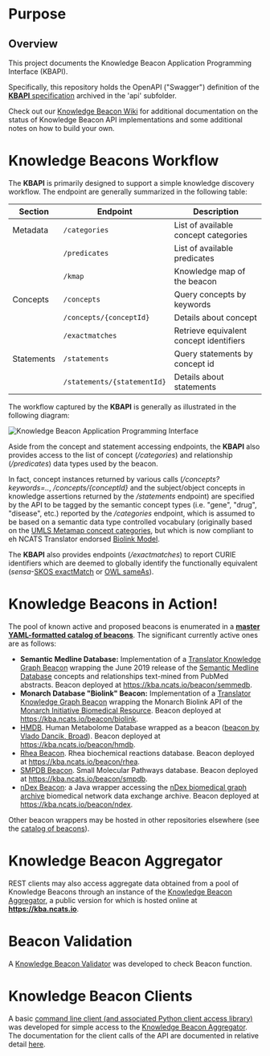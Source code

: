 # Purpose #

## Overview ##

This project documents the Knowledge Beacon Application Programming Interface (KBAPI). 

Specifically, this repository holds the OpenAPI ("Swagger") definition of the [**KBAPI** specification](https://github.com/NCATS-Tangerine/translator-knowledge-beacon/blob/master/api/knowledge-beacon-api.yaml) archived in the 'api' subfolder.

Check out our [Knowledge Beacon Wiki](https://github.com/NCATS-Tangerine/translator-knowledge-beacon/wiki) for additional documentation on the status of Knowledge Beacon API implementations and some additional notes on how to build your own.

# Knowledge Beacons Workflow

The **KBAPI** is primarily designed to support a simple knowledge discovery workflow. The endpoint are generally summarized in the following table:

Section | Endpoint |Description 
 --- | --- | --- 
Metadata | `/categories` | List of available concept categories
| | `/predicates` | List of available predicates
| | `/kmap` | Knowledge map of the beacon
Concepts | `/concepts` | Query concepts by keywords
| | `/concepts/{conceptId}` | Details about concept
| | `/exactmatches` | Retrieve equivalent concept identifiers
Statements | `/statements` | Query statements by concept id
| | `/statements/{statementId}` | Details about statements


The workflow captured by the **KBAPI** is generally as illustrated in the following diagram:

![Knowledge Beacon Application Programming Interface](https://github.com/NCATS-Tangerine/translator-knowledge-beacon/blob/master/docs/KBAPI_Workflow.png "Knowledge Beacon Workflow")

Aside from the concept and statement accessing endpoints, the **KBAPI** also provides access to the list of concept (*/categories*) and relationship (*/predicates*) data types used by the beacon. 

In fact, concept instances returned by various calls (*/concepts?keywords=..*, */concepts/{conceptId}* and the subject/object concepts in knowledge assertions returned by the */statements* endpoint) are specified by the API to be tagged by the semantic concept types (i.e. "gene", "drug", "disease", etc.) reported by the */categories* endpoint, which is assumed to be based on a semantic data type controlled vocabulary (originally based on the [UMLS Metamap concept categories](https://metamap.nlm.nih.gov/Docs/SemGroups_2013.txt), but which is now compliant to eh NCATS Translator endorsed [Biolink Model](https://biolink.github.io/biolink-model/).

The **KBAPI** also provides endpoints (*/exactmatches*) to report CURIE identifiers which are deemed to globally identify the functionally equivalent (*sensa*-[SKOS exactMatch](http://www.w3.org/2004/02/skos/core#exactMatch) or [OWL sameAs](https://www.w3.org/2002/07/owl)).

# Knowledge Beacons in Action!

The pool of known active and proposed beacons is enumerated in a **[master YAML-formatted catalog of beacons](https://github.com/NCATS-Tangerine/translator-knowledge-beacon/blob/master/api/knowledge-beacon-list.yaml)**. The significant currently active ones are as follows:

* **Semantic Medline Database:** Implementation of a [Translator Knowledge Graph Beacon](https://github.com/NCATS-Tangerine/tkg-beacon) wrapping the June 2019 release of the [Semantic Medline Database](https://skr3.nlm.nih.gov/) concepts and relationships text-mined from PubMed abstracts. Beacon deployed at https://kba.ncats.io/beacon/semmedb.
* **Monarch Database "Biolink" Beacon:** Implementation of a [Translator Knowledge Graph Beacon](https://github.com/NCATS-Tangerine/tkg-beacon) wrapping the Monarch Biolink API of the [Monarch Initiative Biomedical Resource](https://monarchinitiative.org/). Beacon deployed at https://kba.ncats.io/beacon/biolink.
* [HMDB](http://www.hmdb.ca). Human Metabolome Database wrapped as a beacon ([beacon by Vlado Dancik, Broad](https://github.com/NCATS-Tangerine/HMDB-knowledge-beacon)). Beacon deployed at https://kba.ncats.io/beacon/hmdb.
* [Rhea Beacon](https://www.rhea-db.org/). Rhea biochemical reactions database. Beacon deployed at https://kba.ncats.io/beacon/rhea.
* [SMPDB Beacon](http://smpdb.ca). Small Molecular Pathways database. Beacon deployed at https://kba.ncats.io/beacon/smpdb.
* [nDex Beacon](https://github.com/NCATS-Tangerine/ndex-beacon): a Java wrapper accessing the [nDex biomedical graph archive](http://www.home.ndexbio.org/index/) biomedical network data exchange archive. Beacon deployed at https://kba.ncats.io/beacon/ndex.

Other beacon wrappers may be hosted in other repositories elsewhere (see the [catalog of beacons](https://github.com/NCATS-Tangerine/translator-knowledge-beacon/blob/master/api/knowledge-beacon-list.yaml)).

# Knowledge Beacon Aggregator #

REST clients may also access aggregate data obtained from a pool of Knowledge Beacons through an instance of the [Knowledge Beacon Aggregator](https://github.com/NCATS-Tangerine/beacon-aggregator), a public version for which is hosted online at **https://kba.ncats.io**. 

# Beacon Validation #

A [Knowledge Beacon Validator](https://github.com/NCATS-Tangerine/beacon-validator) was developed to check Beacon function.

# Knowledge Beacon Clients #

A basic [command line client (and associated Python client access library)](https://github.com/NCATS-Tangerine/beacon-aggregator-client) was developed for simple access to the [Knowledge Beacon Aggregator](https://github.com/NCATS-Tangerine/beacon-aggregator). The documentation for the client calls of the API are documented in relative detail [here](https://github.com/NCATS-Tangerine/beacon-aggregator-client/blob/master/README.md#documentation-for-api-endpoints).
